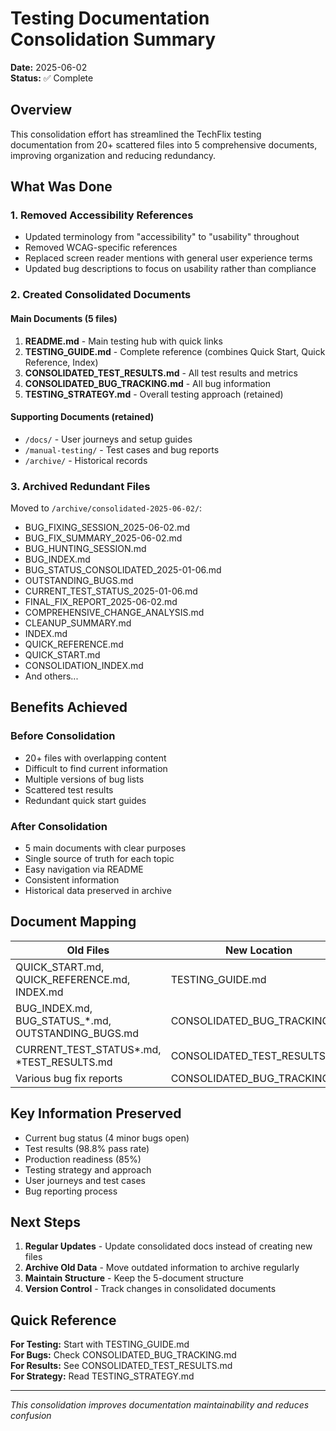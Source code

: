 # Testing Documentation Consolidation Summary
**Date:** 2025-06-02  
**Status:** ✅ Complete

## Overview

This consolidation effort has streamlined the TechFlix testing documentation from 20+ scattered files into 5 comprehensive documents, improving organization and reducing redundancy.

## What Was Done

### 1. Removed Accessibility References
- Updated terminology from "accessibility" to "usability" throughout
- Removed WCAG-specific references
- Replaced screen reader mentions with general user experience terms
- Updated bug descriptions to focus on usability rather than compliance

### 2. Created Consolidated Documents

#### Main Documents (5 files)
1. **README.md** - Main testing hub with quick links
2. **TESTING_GUIDE.md** - Complete reference (combines Quick Start, Quick Reference, Index)
3. **CONSOLIDATED_TEST_RESULTS.md** - All test results and metrics
4. **CONSOLIDATED_BUG_TRACKING.md** - All bug information
5. **TESTING_STRATEGY.md** - Overall testing approach (retained)

#### Supporting Documents (retained)
- `/docs/` - User journeys and setup guides
- `/manual-testing/` - Test cases and bug reports
- `/archive/` - Historical records

### 3. Archived Redundant Files

Moved to `/archive/consolidated-2025-06-02/`:
- BUG_FIXING_SESSION_2025-06-02.md
- BUG_FIX_SUMMARY_2025-06-02.md
- BUG_HUNTING_SESSION.md
- BUG_INDEX.md
- BUG_STATUS_CONSOLIDATED_2025-01-06.md
- OUTSTANDING_BUGS.md
- CURRENT_TEST_STATUS_2025-01-06.md
- FINAL_FIX_REPORT_2025-06-02.md
- COMPREHENSIVE_CHANGE_ANALYSIS.md
- CLEANUP_SUMMARY.md
- INDEX.md
- QUICK_REFERENCE.md
- QUICK_START.md
- CONSOLIDATION_INDEX.md
- And others...

## Benefits Achieved

### Before Consolidation
- 20+ files with overlapping content
- Difficult to find current information
- Multiple versions of bug lists
- Scattered test results
- Redundant quick start guides

### After Consolidation
- 5 main documents with clear purposes
- Single source of truth for each topic
- Easy navigation via README
- Consistent information
- Historical data preserved in archive

## Document Mapping

| Old Files | New Location |
|-----------|--------------|
| QUICK_START.md, QUICK_REFERENCE.md, INDEX.md | TESTING_GUIDE.md |
| BUG_INDEX.md, BUG_STATUS_*.md, OUTSTANDING_BUGS.md | CONSOLIDATED_BUG_TRACKING.md |
| CURRENT_TEST_STATUS*.md, *TEST_RESULTS.md | CONSOLIDATED_TEST_RESULTS.md |
| Various bug fix reports | CONSOLIDATED_BUG_TRACKING.md |

## Key Information Preserved

- Current bug status (4 minor bugs open)
- Test results (98.8% pass rate)
- Production readiness (85%)
- Testing strategy and approach
- User journeys and test cases
- Bug reporting process

## Next Steps

1. **Regular Updates** - Update consolidated docs instead of creating new files
2. **Archive Old Data** - Move outdated information to archive regularly
3. **Maintain Structure** - Keep the 5-document structure
4. **Version Control** - Track changes in consolidated documents

## Quick Reference

**For Testing:** Start with TESTING_GUIDE.md  
**For Bugs:** Check CONSOLIDATED_BUG_TRACKING.md  
**For Results:** See CONSOLIDATED_TEST_RESULTS.md  
**For Strategy:** Read TESTING_STRATEGY.md  

---
*This consolidation improves documentation maintainability and reduces confusion*